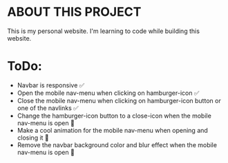 <h1>ABOUT THIS PROJECT</h1>
This is my personal website. I'm learning to code while building this website.

<h1>ToDo:</h1>

- Navbar is responsive ✅
- Open the mobile nav-menu when clicking on hamburger-icon ✅
- Close the mobile nav-menu when clicking on hamburger-icon button or one of the navlinks ✅
- Change the hamburger-icon button to a close-icon when the mobile nav-menu is open 🚧
- Make a cool animation for the mobile nav-menu when opening and closing it 🚧
- Remove the navbar background color and blur effect when the mobile nav-menu is open 🚧
